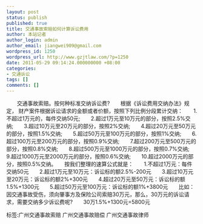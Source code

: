 ```yaml
---
layout: post
status: publish
published: true
title: 交通事故索赔如何计算诉讼费用
author: 本站记者
author_login: admin
author_email: jiangwei909@gmail.com
wordpress_id: 1250
wordpress_url: http://www.gzjtlaw.com/?p=1250
date: 2011-05-29 09:14:24.000000000 +08:00
categories:
- 交通诉讼
tags: []
comments: []
---
```

　　交通事故索赔。按何种标准交纳诉讼费?　　根据《诉讼费用交纳办法》规定， 财产案件根据诉讼请求的金额或者价额，按照下列比例分段累计交纳：　　1.不超过1万元的，每件交纳50元;　　2.超过1万元至10万元的部分，按照2.5%交纳;　　3.超过10万元至20万元的部分，按照2%交纳;　　4.超过20万元至50万元的部分，按照1.5%交纳;　　5.超过50万元至100万元的部分，按照1%交纳;　　6.超过100万元至200万元的部分，按照0.9%交纳;　　7.超过200万元至500万元的部分，按照0.8%交纳;　　8.超过500万元至1000万元的部分，按照0.7%交纳;　　9.超过1000万元至2000万元的部分，按照0.6%交纳;　　10.超过2000万元的部分，按照0.5%交纳。　　按我们整理的速算公式就是：　　1.不超过1万元：每件交纳50元　　2.超过1万元至10万元：诉讼标的额2.5%-200元　　3.超过10万元至20万元：诉讼标的额2%+300元　　4.超过20万元至50万元：诉讼标的额1.5%+1300元　　5.超过50万元至100万元：诉讼标的额1%+3800元　　比如：因交通事故受伤，须向肇事方及保险公司索赔30万元，那么，30万元的诉讼请求，需要交纳多少诉讼费呢?　　30万1.5%+1300元=5800元标签:广州交通事故索赔 广州交通事故赔偿 广州交通事故律师
